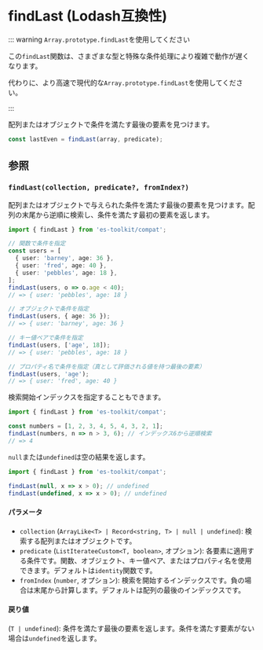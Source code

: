 # findLast (Lodash互換性)

::: warning `Array.prototype.findLast`を使用してください

この`findLast`関数は、さまざまな型と特殊な条件処理により複雑で動作が遅くなります。

代わりに、より高速で現代的な`Array.prototype.findLast`を使用してください。

:::

配列またはオブジェクトで条件を満たす最後の要素を見つけます。

```typescript
const lastEven = findLast(array, predicate);
```

## 参照

### `findLast(collection, predicate?, fromIndex?)`

配列またはオブジェクトで与えられた条件を満たす最後の要素を見つけます。配列の末尾から逆順に検索し、条件を満たす最初の要素を返します。

```typescript
import { findLast } from 'es-toolkit/compat';

// 関数で条件を指定
const users = [
  { user: 'barney', age: 36 },
  { user: 'fred', age: 40 },
  { user: 'pebbles', age: 18 },
];
findLast(users, o => o.age < 40);
// => { user: 'pebbles', age: 18 }

// オブジェクトで条件を指定
findLast(users, { age: 36 });
// => { user: 'barney', age: 36 }

// キー値ペアで条件を指定
findLast(users, ['age', 18]);
// => { user: 'pebbles', age: 18 }

// プロパティ名で条件を指定（真として評価される値を持つ最後の要素）
findLast(users, 'age');
// => { user: 'fred', age: 40 }
```

検索開始インデックスを指定することもできます。

```typescript
import { findLast } from 'es-toolkit/compat';

const numbers = [1, 2, 3, 4, 5, 4, 3, 2, 1];
findLast(numbers, n => n > 3, 6); // インデックス6から逆順検索
// => 4
```

`null`または`undefined`は空の結果を返します。

```typescript
import { findLast } from 'es-toolkit/compat';

findLast(null, x => x > 0); // undefined
findLast(undefined, x => x > 0); // undefined
```

#### パラメータ

- `collection` (`ArrayLike<T> | Record<string, T> | null | undefined`): 検索する配列またはオブジェクトです。
- `predicate` (`ListIterateeCustom<T, boolean>`, オプション): 各要素に適用する条件です。関数、オブジェクト、キー値ペア、またはプロパティ名を使用できます。デフォルトは`identity`関数です。
- `fromIndex` (`number`, オプション): 検索を開始するインデックスです。負の場合は末尾から計算します。デフォルトは配列の最後のインデックスです。

#### 戻り値

(`T | undefined`): 条件を満たす最後の要素を返します。条件を満たす要素がない場合は`undefined`を返します。

